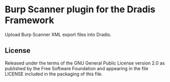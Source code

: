 # Burp Scanner plugin for the Dradis Framework


Upload Burp Scanner XML export files into Dradis.


## License

Released under the terms of the GNU General Public License version 2.0 as published by the Free Software Foundation and appearing in the file LICENSE included in the packaging of this file.
